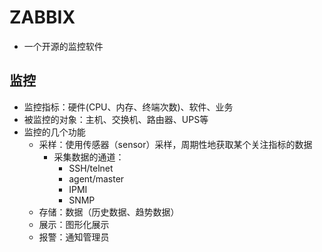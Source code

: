 # ZABBIX
- 一个开源的监控软件

## 监控
- 监控指标：硬件(CPU、内存、终端次数)、软件、业务
- 被监控的对象：主机、交换机、路由器、UPS等
- 监控的几个功能
    - 采样：使用传感器（sensor）采样，周期性地获取某个关注指标的数据
        - 采集数据的通道：
            - SSH/telnet
            - agent/master
            - IPMI
            - SNMP
    - 存储：数据（历史数据、趋势数据）
    - 展示：图形化展示
    - 报警：通知管理员
